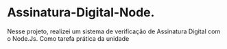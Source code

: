 # Assinatura-Digital-Node.
Nesse projeto, realizei um sistema de verificação de Assinatura Digital com o Node.Js. Como tarefa prática da unidade
